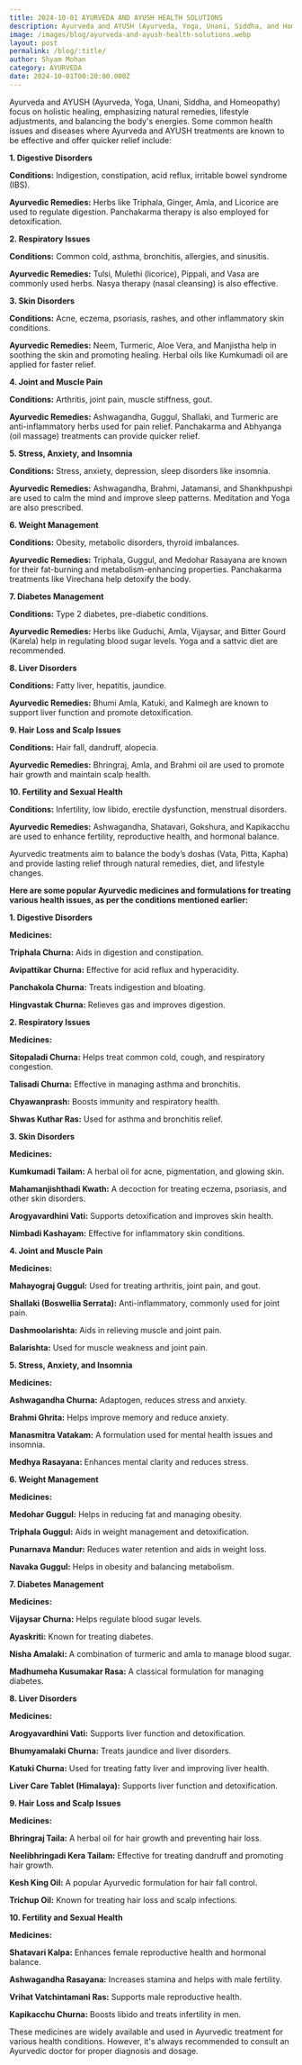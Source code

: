 ```yaml
---
title: 2024-10-01 AYURVEDA AND AYUSH HEALTH SOLUTIONS
description: Ayurveda and AYUSH (Ayurveda, Yoga, Unani, Siddha, and Homeopathy)
image: /images/blog/ayurveda-and-ayush-health-solutions.webp
layout: post
permalink: /blog/:title/
author: Shyam Mohan
category: AYURVEDA
date: 2024-10-01T00:20:00.000Z
---
```

Ayurveda and AYUSH (Ayurveda, Yoga, Unani, Siddha, and Homeopathy) focus on holistic healing, emphasizing natural remedies, lifestyle adjustments, and balancing the body's energies. Some common health issues and diseases where Ayurveda and AYUSH treatments are known to be effective and offer quicker relief include:

**1. Digestive Disorders**

**Conditions:** Indigestion, constipation, acid reflux, irritable bowel syndrome (IBS).

**Ayurvedic Remedies:** Herbs like Triphala, Ginger, Amla, and Licorice are used to regulate digestion. Panchakarma therapy is also employed for detoxification.

**2. Respiratory Issues**

**Conditions:** Common cold, asthma, bronchitis, allergies, and sinusitis.

**Ayurvedic Remedies:** Tulsi, Mulethi (licorice), Pippali, and Vasa are commonly used herbs. Nasya therapy (nasal cleansing) is also effective.

**3. Skin Disorders**

**Conditions:** Acne, eczema, psoriasis, rashes, and other inflammatory skin conditions.

**Ayurvedic Remedies:** Neem, Turmeric, Aloe Vera, and Manjistha help in soothing the skin and promoting healing. Herbal oils like Kumkumadi oil are applied for faster relief.

**4. Joint and Muscle Pain**

**Conditions:** Arthritis, joint pain, muscle stiffness, gout.

**Ayurvedic Remedies:** Ashwagandha, Guggul, Shallaki, and Turmeric are anti-inflammatory herbs used for pain relief. Panchakarma and Abhyanga (oil massage) treatments can provide quicker relief.

**5. Stress, Anxiety, and Insomnia**

**Conditions:** Stress, anxiety, depression, sleep disorders like insomnia.

**Ayurvedic Remedies:** Ashwagandha, Brahmi, Jatamansi, and Shankhpushpi are used to calm the mind and improve sleep patterns. Meditation and Yoga are also prescribed.

**6. Weight Management**

**Conditions:** Obesity, metabolic disorders, thyroid imbalances.

**Ayurvedic Remedies:** Triphala, Guggul, and Medohar Rasayana are known for their fat-burning and metabolism-enhancing properties. Panchakarma treatments like Virechana help detoxify the body.

**7. Diabetes Management**

**Conditions:** Type 2 diabetes, pre-diabetic conditions.

**Ayurvedic Remedies:** Herbs like Guduchi, Amla, Vijaysar, and Bitter Gourd (Karela) help in regulating blood sugar levels. Yoga and a sattvic diet are recommended.

**8. Liver Disorders**

**Conditions:** Fatty liver, hepatitis, jaundice.

**Ayurvedic Remedies:** Bhumi Amla, Katuki, and Kalmegh are known to support liver function and promote detoxification.

**9. Hair Loss and Scalp Issues**

**Conditions:** Hair fall, dandruff, alopecia.

**Ayurvedic Remedies:** Bhringraj, Amla, and Brahmi oil are used to promote hair growth and maintain scalp health.

**10. Fertility and Sexual Health**

**Conditions:** Infertility, low libido, erectile dysfunction, menstrual disorders.

**Ayurvedic Remedies:** Ashwagandha, Shatavari, Gokshura, and Kapikacchu are used to enhance fertility, reproductive health, and hormonal balance.

Ayurvedic treatments aim to balance the body’s doshas (Vata, Pitta, Kapha) and provide lasting relief through natural remedies, diet, and lifestyle changes.



**Here are some popular Ayurvedic medicines and formulations for treating various health issues, as per the conditions mentioned earlier:**

**1. Digestive Disorders**

**Medicines:**

**Triphala Churna:** Aids in digestion and constipation.

**Avipattikar Churna:** Effective for acid reflux and hyperacidity.

**Panchakola Churna:** Treats indigestion and bloating.

**Hingvastak Churna:** Relieves gas and improves digestion.

**2. Respiratory Issues**

**Medicines:**

**Sitopaladi Churna:** Helps treat common cold, cough, and respiratory congestion.

**Talisadi Churna:** Effective in managing asthma and bronchitis.

**Chyawanprash:** Boosts immunity and respiratory health.

**Shwas Kuthar Ras:** Used for asthma and bronchitis relief.

**3. Skin Disorders**

**Medicines:**

**Kumkumadi Tailam:** A herbal oil for acne, pigmentation, and glowing skin.

**Mahamanjishthadi Kwath:** A decoction for treating eczema, psoriasis, and other skin disorders.

**Arogyavardhini Vati:** Supports detoxification and improves skin health.

**Nimbadi Kashayam:** Effective for inflammatory skin conditions.

**4. Joint and Muscle Pain**

**Medicines:**

**Mahayograj Guggul:** Used for treating arthritis, joint pain, and gout.

**Shallaki (Boswellia Serrata):** Anti-inflammatory, commonly used for joint pain.

**Dashmoolarishta:** Aids in relieving muscle and joint pain.

**Balarishta:** Used for muscle weakness and joint pain.

**5. Stress, Anxiety, and Insomnia**

**Medicines:**

**Ashwagandha Churna:** Adaptogen, reduces stress and anxiety.

**Brahmi Ghrita:** Helps improve memory and reduce anxiety.

**Manasmitra Vatakam:** A formulation used for mental health issues and insomnia.

**Medhya Rasayana:** Enhances mental clarity and reduces stress.

**6. Weight Management**

**Medicines:**

**Medohar Guggul:** Helps in reducing fat and managing obesity.

**Triphala Guggul:** Aids in weight management and detoxification.

**Punarnava Mandur:** Reduces water retention and aids in weight loss.

**Navaka Guggul:** Helps in obesity and balancing metabolism.

**7. Diabetes Management**

**Medicines:**

**Vijaysar Churna:** Helps regulate blood sugar levels.

**Ayaskriti:** Known for treating diabetes.

**Nisha Amalaki:** A combination of turmeric and amla to manage blood sugar.

**Madhumeha Kusumakar Rasa:** A classical formulation for managing diabetes.

**8. Liver Disorders**

**Medicines:**

**Arogyavardhini Vati:** Supports liver function and detoxification.

**Bhumyamalaki Churna:** Treats jaundice and liver disorders.

**Katuki Churna:** Used for treating fatty liver and improving liver health.

**Liver Care Tablet (Himalaya):** Supports liver function and detoxification.

**9. Hair Loss and Scalp Issues**

**Medicines:**

**Bhringraj Taila:** A herbal oil for hair growth and preventing hair loss.

**Neelibhringadi Kera Tailam:** Effective for treating dandruff and promoting hair growth.

**Kesh King Oil:** A popular Ayurvedic formulation for hair fall control.

**Trichup Oil:** Known for treating hair loss and scalp infections.

**10. Fertility and Sexual Health**

**Medicines:**

**Shatavari Kalpa:** Enhances female reproductive health and hormonal balance.

**Ashwagandha Rasayana:** Increases stamina and helps with male fertility.

**Vrihat Vatchintamani Ras:** Supports male reproductive health.

**Kapikacchu Churna:** Boosts libido and treats infertility in men.

These medicines are widely available and used in Ayurvedic treatment for various health conditions. However, it's always recommended to consult an Ayurvedic doctor for proper diagnosis and dosage.
